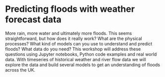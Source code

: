 # Predicting floods with weather forecast data

More rain, more water and ultimately more floods. This seems straightforward, but how does it really work? What are the physical processes? What kind of models can you use to understand and predict floods? What data do you need? This workshop will address these questions using Jupyter notebooks, Python code examples and real world data. With timeseries of historical weather and river flow data we will explore the data and build several models to get an understanding of floods across the UK.  
